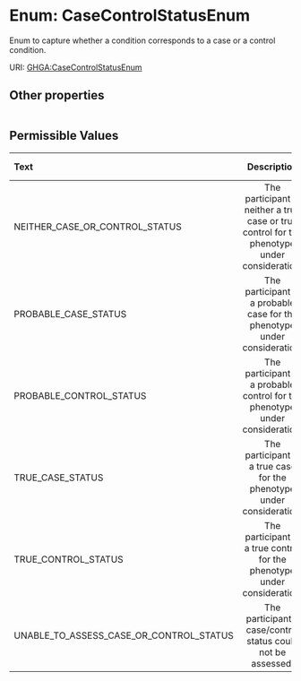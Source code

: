 
# Enum: CaseControlStatusEnum


Enum to capture whether a condition corresponds to a case or a control condition.

URI: [GHGA:CaseControlStatusEnum](https://w3id.org/GHGA/CaseControlStatusEnum)


## Other properties

|  |  |  |
| --- | --- | --- |

## Permissible Values

| Text | Description | Meaning | Other Information |
| :--- | :---: | :---: | ---: |
| NEITHER_CASE_OR_CONTROL_STATUS | The participant is neither a true case or true control for the phenotype under consideration. | NCIT:C99273 |  |
| PROBABLE_CASE_STATUS | The participant is a probable case for the phenotype under consideration. | NCIT:C99271 |  |
| PROBABLE_CONTROL_STATUS | The participant is a probable control for the phenotype under consideration. | NCIT:C99272 |  |
| TRUE_CASE_STATUS | The participant is a true case for the phenotype under consideration. | NCIT:C99269 |  |
| TRUE_CONTROL_STATUS | The participant is a true control for the phenotype under consideration. | NCIT:C99270 |  |
| UNABLE_TO_ASSESS_CASE_OR_CONTROL_STATUS | The participant's case/control status could not be assessed. | NCIT:C99274 |  |

